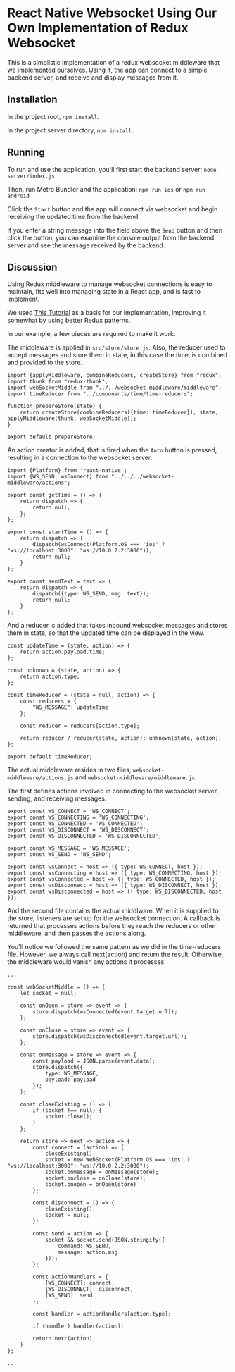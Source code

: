 # React Native Websocket Using Our Own Implementation of Redux Websocket

This is a simplistic implementation of a redux websocket
middleware that we implemented ourselves.
Using it, the app can connect to a simple backend server, 
and receive and display messages from it.

## Installation

In the project root, `npm install`.

In the project server directory, `npm install`.

## Running

To run and use the application, you'll first start
the backend server:  `node server/index.js`

Then, run Metro Bundler and the application:
`npm run ios` or `npm run android`

Click the `Start` button and the app will connect
via websocket and begin receiving the updated
time from the backend.

If you enter a string message into the field above
the `Send` button and then click the button, you can
examine the console output from the backend server
and see the message received by the backend.

## Discussion

Using Redux middleware to manage websocket connections
is easy to maintain, fits well into managing state
in a React app, and is fast to implement.

We used [This Tutorial](https://dev.to/aduranil/how-to-use-websockets-with-redux-a-step-by-step-guide-to-writing-understanding-connecting-socket-middleware-to-your-project-km3)
as a basis for our implementation, improving it
somewhat by using better Redux patterns.

In our example, a few pieces are required to make it
work:

The middleware is applied in `src/store/store.js`.
Also, the reducer used to accept messages and
store them in state, in this case the time, is
combined and provided to the store.

```
import {applyMiddleware, combineReducers, createStore} from "redux";
import thunk from "redux-thunk";
import webSocketMiddle from "../../websocket-middleware/middleware";
import timeReducer from "../components/time/time-reducers";

function prepareStore(state) {
    return createStore(combineReducers({time: timeReducer}), state, applyMiddleware(thunk, webSocketMiddle));
}

export default prepareStore;
```

An action creator is added, that is fired when the
`Auto` button is pressed, resulting in a connection
to the websocket server.

```
import {Platform} from 'react-native';
import {WS_SEND, wsConnect} from "../../../websocket-middleware/actions";

export const getTime = () => {
    return dispatch => {
        return null;
    };
};

export const startTime = () => {
    return dispatch => {
        dispatch(wsConnect(Platform.OS === 'ios' ? "ws://localhost:3000": "ws://10.0.2.2:3000"));
        return null;
    }
};

export const sendText = text => {
    return dispatch => {
        dispatch({type: WS_SEND, msg: text});
        return null;
    }
};
```

And a reducer is added that takes inbound websocket
messages and stores them in state, so that the
updated time can be displayed in the view.

```
const updateTime = (state, action) => {
    return action.payload.time;
};

const unknown = (state, action) => {
    return action.type;
};

const timeReducer = (state = null, action) => {
    const reducers = {
        "WS_MESSAGE": updateTime
    };

    const reducer = reducers[action.type];

    return reducer ? reducer(state, action): unknown(state, action);
};

export default timeReducer;
```

The actual middleware resides in two files,
`websocket-middleware/actions.js` and 
`websocket-middleware/middleware.js`.

The first defines actions involved in connecting
to the websocket server, sending, and receiving
messages.

```
export const WS_CONNECT = 'WS_CONNECT';
export const WS_CONNECTING = 'WS_CONNECTING';
export const WS_CONNECTED = 'WS_CONNECTED';
export const WS_DISCONNECT = 'WS_DISCONNECT';
export const WS_DISCONNECTED = 'WS_DISCONNECTED';

export const WS_MESSAGE = 'WS_MESSAGE';
export const WS_SEND = 'WS_SEND';

export const wsConnect = host => ({ type: WS_CONNECT, host });
export const wsConnecting = host => ({ type: WS_CONNECTING, host });
export const wsConnected = host => ({ type: WS_CONNECTED, host });
export const wsDisconnect = host => ({ type: WS_DISCONNECT, host });
export const wsDisconnected = host => ({ type: WS_DISCONNECTED, host });
```

And the second file contains the actual middlware.
When it is supplied to the store, listeners are set
up for the websocket connection.  A callback is
returned that processes actions before they reach
the reducers or other middleware, and then passes
the actions along.

You'll notice we followed the same pattern as we
did in the time-reducers file.  However, we always
call next(action) and return the result.  Otherwise,
the middleware would vanish any actions it processes.

```
...

const webSocketMiddle = () => {
    let socket = null;

    const onOpen = store => event => {
        store.dispatch(wsConnected(event.target.url));
    };

    const onClose = store => event => {
        store.dispatch(wsDisconnected(event.target.url));
    };

    const onMessage = store => event => {
        const payload = JSON.parse(event.data);
        store.dispatch({
            type: WS_MESSAGE,
            payload: payload
        });
    };

    const closeExisting = () => {
        if (socket !== null) {
            socket.close();
        }
    };

    return store => next => action => {
        const connect = (action) => {
            closeExisting();
            socket = new WebSocket(Platform.OS === 'ios' ? "ws://localhost:3000": "ws://10.0.2.2:3000");
            socket.onmessage = onMessage(store);
            socket.onclose = onClose(store);
            socket.onopen = onOpen(store)
        };

        const disconnect = () => {
            closeExisting();
            socket = null;
        };

        const send = action => {
            socket && socket.send(JSON.stringify({
                command: WS_SEND,
                message: action.msg
            }));
        };

        const actionHandlers = {
            [WS_CONNECT]: connect,
            [WS_DISCONNECT]: disconnect,
            [WS_SEND]: send
        };

        const handler = actionHandlers[action.type];

        if (handler) handler(action);

        return next(action);
    }
};

...
```
